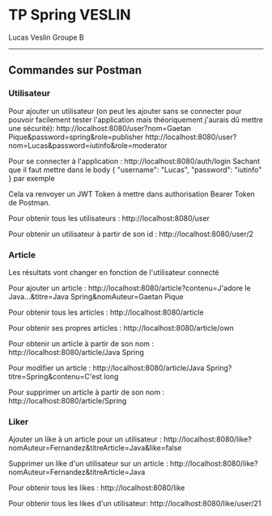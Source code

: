 # TP Spring VESLIN

Lucas Veslin 
Groupe B

---
## Commandes sur Postman
### Utilisateur

Pour ajouter un utilisateur (on peut les ajouter sans se connecter pour pouvoir facilement tester l'application mais théoriquement j'aurais dû mettre une sécurité):
http://localhost:8080/user?nom=Gaetan Pique&password=spring&role=publisher
http://localhost:8080/user?nom=Lucas&password=iutinfo&role=moderator

Pour se connecter à l'application :
http://localhost:8080/auth/login 
Sachant que il faut mettre dans le body {
    "username": "Lucas",
    "password": "iutinfo"
} par exemple

Cela va renvoyer un JWT Token à mettre dans authorisation Bearer Token de Postman.

Pour obtenir tous les utilisateurs : 
http://localhost:8080/user

Pour obtenir un utilisateur à partir de son id :
http://localhost:8080/user/2

### Article

Les résultats vont changer en fonction de l'utilisateur connecté

Pour ajouter un article : 
http://localhost:8080/article?contenu=J'adore le Java...&titre=Java Spring&nomAuteur=Gaetan Pique

Pour obtenir tous les articles : 
http://localhost:8080/article

Pour obtenir ses propres articles : 
http://localhost:8080/article/own

Pour obtenir un article à partir de son nom : 
http://localhost:8080/article/Java Spring

Pour modifier un article : 
http://localhost:8080/article/Java Spring?titre=Spring&contenu=C'est long

Pour supprimer un article à partir de son nom : 
http://localhost:8080/article/Spring

### Liker
Ajouter un like à un article pour un utilisateur : 
http://localhost:8080/like?nomAuteur=Fernandez&titreArticle=Java&like=false

Supprimer un like d'un utilisateur sur un article :
http://localhost:8080/like?nomAuteur=Fernandez&titreArticle=Java

Pour obtenir tous les likes : 
http://localhost:8080/like

Pour obtenir tous les likes d'un utilisateur:
http://localhost:8080/like/user/21
